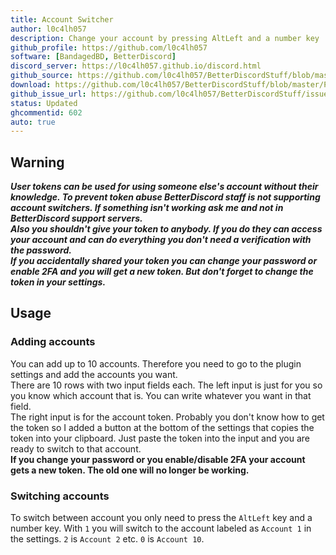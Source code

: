 ```yaml
---
title: Account Switcher
author: l0c4lh057
description: Change your account by pressing AltLeft and a number key
github_profile: https://github.com/l0c4lh057
software: [BandagedBD, BetterDiscord]
discord_server: https://l0c4lh057.github.io/discord.html
github_source: https://github.com/l0c4lh057/BetterDiscordStuff/blob/master/Plugins/AccountSwitcher/AccountSwitcher.plugin.js
download: https://github.com/l0c4lh057/BetterDiscordStuff/blob/master/Plugins/AccountSwitcher/AccountSwitcher.plugin.js
github_issue_url: https://github.com/l0c4lh057/BetterDiscordStuff/issues
status: Updated
ghcommentid: 602
auto: true
---
```

## Warning
_**User tokens can be used for using someone else's account without their knowledge.
To prevent token abuse BetterDiscord staff is not supporting account switchers. If something isn't working ask me and not in BetterDiscord support servers.<br>
Also you shouldn't give your token to anybody. If you do they can access your account and can do everything you don't need a verification with the password.<br>
If you accidentally shared your token you can change your password or enable 2FA and you will get a new token. But don't forget to change the token in your settings.**_

## Usage
### Adding accounts
You can add up to 10 accounts. Therefore you need to go to the plugin settings and add the accounts you want.<br>
There are 10 rows with two input fields each. The left input is just for you so you know which account that is.
You can write whatever you want in that field.<br>
The right input is for the account token. Probably you don't know how to get the token so I added a button at the bottom of the settings that copies the token into your clipboard.
Just paste the token into the input and you are ready to switch to that account.<br>
**If you change your password or you enable/disable 2FA your account gets a new token. The old one will no longer be working.**

### Switching accounts
To switch between account you only need to press the `AltLeft` key and a number key. With `1` you will switch to the account labeled as `Account 1` in the settings. `2` is `Account 2` etc. `0` is `Account 10`.
